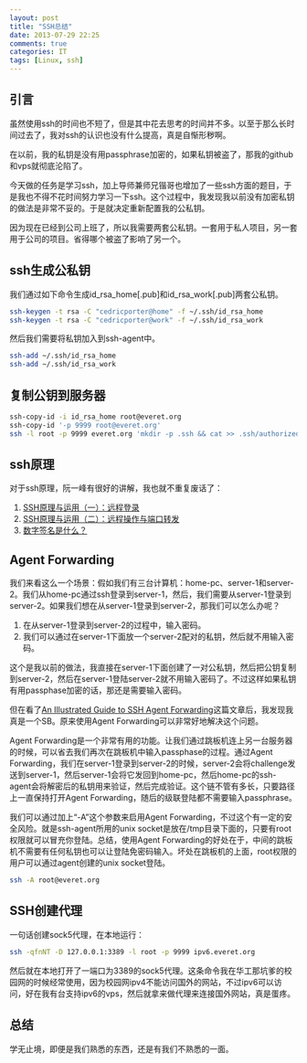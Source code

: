 ```yaml
---
layout: post
title: "SSH总结"
date: 2013-07-29 22:25
comments: true
categories: IT
tags: [Linux, ssh]
---
```


## 引言
虽然使用ssh的时间也不短了，但是其中花去思考的时间并不多。以至于那么长时间过去了，我对ssh的认识也没有什么提高，真是自惭形秽啊。

在以前，我的私钥是没有用passphrase加密的，如果私钥被盗了，那我的github和vps就彻底沦陷了。

今天做的任务是学习ssh，加上导师兼师兄锴哥也增加了一些ssh方面的题目，于是我也不得不花时间努力学习一下ssh。这个过程中，我发现我以前没有加密私钥的做法是非常不妥的。于是就决定重新配置我的公私钥。

<!-- more -->

因为现在已经到公司上班了，所以我需要两套公私钥。一套用于私人项目，另一套用于公司的项目。省得哪个被盗了影响了另一个。

## ssh生成公私钥

我们通过如下命令生成id_rsa_home[.pub]和id_rsa_work[.pub]两套公私钥。

``` sh
ssh-keygen -t rsa -C "cedricporter@home" -f ~/.ssh/id_rsa_home
ssh-keygen -t rsa -C "cedricporter@work" -f ~/.ssh/id_rsa_work
```

然后我们需要将私钥加入到ssh-agent中。

``` sh
ssh-add ~/.ssh/id_rsa_home
ssh-add ~/.ssh/id_rsa_work
```

## 复制公钥到服务器

``` sh
ssh-copy-id -i id_rsa_home root@everet.org
ssh-copy-id '-p 9999 root@everet.org'
ssh -l root -p 9999 everet.org 'mkdir -p .ssh && cat >> .ssh/authorized_keys' < ~/.ssh/id_rsa_home.pub
```


## ssh原理

对于ssh原理，阮一峰有很好的讲解，我也就不重复废话了：

1. [SSH原理与运用（一）：远程登录](http://www.ruanyifeng.com/blog/2011/12/ssh_remote_login.html)
1. [SSH原理与运用（二）：远程操作与端口转发](http://www.ruanyifeng.com/blog/2011/12/ssh_port_forwarding.html)
1. [数字签名是什么？](http://www.ruanyifeng.com/blog/2011/08/what_is_a_digital_signature.html)

## Agent Forwarding

我们来看这么一个场景：假如我们有三台计算机：home-pc、server-1和server-2。我们从home-pc通过ssh登录到server-1，然后，我们需要从server-1登录到server-2。如果我们想在从server-1登录到server-2，那我们可以怎么办呢？

1. 在从server-1登录到server-2的过程中，输入密码。
1. 我们可以通过在server-1下面放一个server-2配对的私钥，然后就不用输入密码。

这个是我以前的做法，我直接在server-1下面创建了一对公私钥，然后把公钥复制到server-2，然后在server-1登陆server-2就不用输入密码了。不过这样如果私钥有用passphase加密的话，那还是需要输入密码。

但在看了[An Illustrated Guide to SSH Agent Forwarding](http://www.unixwiz.net/techtips/ssh-agent-forwarding.html)这篇文章后，我发现我真是一个SB。原来使用Agent Forwarding可以非常好地解决这个问题。

Agent Forwarding是一个非常有用的功能。让我们通过跳板机连上另一台服务器的时候，可以省去我们再次在跳板机中输入passphase的过程。通过Agent Forwarding，我们在server-1登录到server-2的时候，server-2会将challenge发送到server-1，然后server-1会将它发回到home-pc，然后home-pc的ssh-agent会将解密后的私钥用来验证，然后完成验证。这个链不管有多长，只要路径上一直保持打开Agent Forwarding，随后的级联登陆都不需要输入passphrase。

我们可以通过加上“-A”这个参数来启用Agent Forwarding，不过这个有一定的安全风险。就是ssh-agent所用的unix socket是放在/tmp目录下面的，只要有root权限就可以冒充你登陆。总结，使用Agent Forwarding的好处在于，中间的跳板机不需要有任何私钥也可以让登陆免密码输入。坏处在跳板机的上面，root权限的用户可以通过agent创建的unix socket登陆。

``` sh
ssh -A root@everet.org
```

## SSH创建代理
一句话创建sock5代理，在本地运行：

``` sh
ssh -qfnNT -D 127.0.0.1:3389 -l root -p 9999 ipv6.everet.org
```

然后就在本地打开了一端口为3389的sock5代理。这条命令我在华工那坑爹的校园网的时候经常使用，因为校园网ipv4不能访问国外的网站，不过ipv6可以访问，好在我有台支持ipv6的vps，然后就拿来做代理来连接国外网站，真是蛋疼。

## 总结
学无止境，即便是我们熟悉的东西，还是有我们不熟悉的一面。
